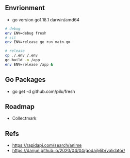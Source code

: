 ## Envrionment

- go version go1.18.1 darwin/amd64

```bash
# debug
env ENV=debug fresh
# sit
env ENV=release go run main.go

# release
cp ./.env /.env
go build -o /app
env ENV=release /app &
```

## Go Packages

- go get -d github.com/pilu/fresh

## Roadmap

- Collectmark

## Refs

- https://rapidapi.com/search/anime
- https://darjun.github.io/2020/04/04/godailylib/validator/
